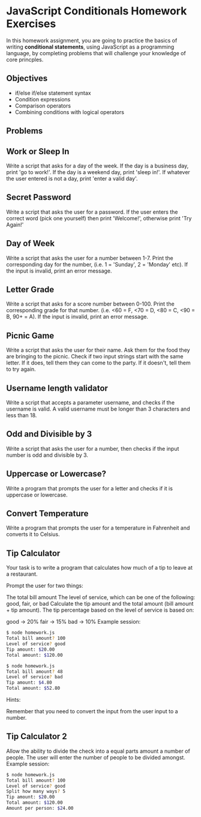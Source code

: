# JavaScript Conditionals Homework Exercises

In this homework assignment, you are going to practice the basics of writing **conditional statements**, using JavaScript as a programming language, by completing problems that will challenge your knowledge of core princples. 

## Objectives 

- if/else if/else statement syntax
- Condition expressions
- Comparison operators
- Combining conditions with logical operators


<!-- ## Instructions 

- **Fork** this repo to your account by cliking on the **fork** Button at the top of this page. 

![](https://upload.wikimedia.org/wikipedia/commons/3/38/GitHub_Fork_Button.png)

*A **fork** is a copy of this repository. This forked repository will appear on your github account.*

- Find the repository on *YOUR* account (ie yourUserName/js-lab-conditionals) and click on the green `Code` button at the top of the page. -->

<!-- ![](./images/githubCodeButton.png)

- Copy the path in the dialoge box
- Navigate to a location on **your local computer in VSCode** where you keep your homework 
- Clone this repsository by typing the following command in your terminal

```
clone [`path that you just copied`]
```

For example: 

```bash 
clone https://github.com/DigitalCraftsStudents/js-hw-conditionals.git
```

- Navigate into the folder titled `js-hw-conditionals`
- Open the file called `homework.js` and solve the lab problems 
- To run a file javascript file using node, you can run it from your terminal like this:

```bash
$ node homework.js
``` -->

## Problems 

## Work or Sleep In 
Write a script that asks for a day of the week. If the day is a business day, print 'go to work!'. If the day is a weekend day, print 'sleep in!'. If whatever the user entered is not a day, print 'enter a valid day'.

## Secret Password
Write a script that asks the user for a password. If the user enters the correct word (pick one yourself) then print 'Welcome!', otherwise print 'Try Again!'

## Day of Week
Write a script that asks the user for a number between 1-7. Print the corresponding day for the number, (i.e. 1 = 'Sunday', 2 = 'Monday' etc). If the input is invalid, print an error message.

## Letter Grade
Write a script that asks for a score number between 0-100. Print the corresponding grade for that number. (i.e. <60 = F, <70 = D, <80 = C, <90 = B, 90+ = A). If the input is invalid, print an error message.

## Picnic Game
Write a script that asks the user for their name. Ask them for the food they are bringing to the picnic. Check if two input strings start with the same letter.  If it does, tell them they can come to the party. If it doesn't, tell them to try again.

## Username length validator
Write a script that accepts a parameter username, and checks if the username is valid. A valid username must be longer than 3 characters and less than 18. 

## Odd and Divisible by 3
Write a script that asks the user for a number, then checks if the input number is odd and divisible by 3.

## Uppercase or Lowercase?
Write a program that prompts the user for a letter and checks if it is uppercase or lowercase.

## Convert Temperature
Write a program that prompts the user for a temperature in Fahrenheit and converts it to Celsius.


## Tip Calculator
Your task is to write a program that calculates how much of a tip to leave at a restaurant.

Prompt the user for two things:

The total bill amount
The level of service, which can be one of the following: good, fair, or bad
Calculate the tip amount and the total amount (bill amount + tip amount). The tip percentage based on the level of service is based on:

good -> 20%
fair -> 15%
bad -> 10%
Example session:

```bash
$ node homework.js
Total bill amount? 100
Level of service? good
Tip amount: $20.00
Total amount: $120.00
```

```bash 
$ node homework.js
Total bill amount? 48
Level of service? bad
Tip amount: $4.80
Total amount: $52.80
```

Hints:

Remember that you need to convert the input from the user input to a number. 

## Tip Calculator 2 

Allow the ability to divide the check into a equal parts amount a number of people. The user will enter the number of people to be divided amongst. Example session: 

```bash 
$ node homework.js
Total bill amount? 100
Level of service? good
Split how many ways? 5
Tip amount: $20.00
Total amount: $120.00
Amount per person: $24.00

```











